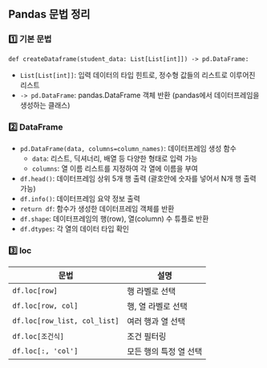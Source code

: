 ## Pandas 문법 정리

### 1️⃣ 기본 문법
```pyhon
def createDataframe(student_data: List[List[int]]) -> pd.DataFrame:
```
- `List[List[int]]`: 입력 데이터의 타입 힌트로, 정수형 값들의 리스트로 이루어진 리스트
- `-> pd.DataFrame`: pandas.DataFrame 객체 반환 (pandas에서 데이터프레임을 생성하는 클래스)

### 2️⃣ DataFrame
- `pd.DataFrame(data, columns=column_names)`: 데이터프레임 생성 함수
  - `data`: 리스트, 딕셔너리, 배열 등 다양한 형태로 입력 가능
  - `columns`: 열 이름 리스트를 지정하여 각 열에 이름을 부여
- `df.head()`: 데이터프레임 상위 5개 행 출력 (괄호안에 숫자를 넣어서 N개 행 출력 가능)
- `df.info()`: 데이터프레임 요약 정보 출력
- `return df`: 함수가 생성한 데이터프레임 객체를 반환
- `df.shape`: 데이터프레임의 행(row), 열(column) 수 튜플로 반환
- `df.dtypes`: 각 열의 데이터 타입 확인

### 3️⃣ loc
| 문법                           | 설명            |
| ---------------------------- | ------------- |
| `df.loc[row]`                | 행 라벨로 선택      |
| `df.loc[row, col]`           | 행, 열 라벨로 선택   |
| `df.loc[row_list, col_list]` | 여러 행과 열 선택    |
| `df.loc[조건식]`                | 조건 필터링        |
| `df.loc[:, 'col']`           | 모든 행의 특정 열 선택 |
